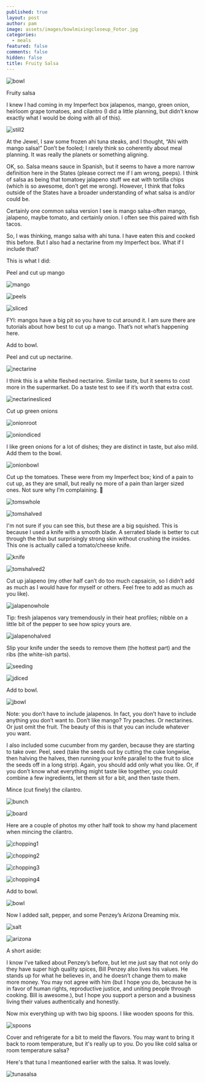 ```yaml
---
published: true
layout: post
author: pam
image: assets/images/bowlmixingcloseup_Fotor.jpg
categories:
  - meals
featured: false
comments: false
hidden: false
title: Fruity Salsa
---
```




![bowl](/assets/images/bowlmixingcloseup_Fotor.jpg)

Fruity salsa

I knew I had coming in my Imperfect box jalapenos, mango, green onion, heirloom grape tomatoes, and cilantro (I did a little planning, but didn’t know exactly what I would be doing with all of this).

![still2](/assets/images/stilllifesalsa2_Fotor.jpg)

At the Jewel, I saw some frozen ahi tuna steaks, and I thought, “Ahi with mango salsa!” Don’t be fooled; I rarely think so coherently about meal planning. It was really the planets or something aligning.

OK, so. Salsa means sauce in Spanish, but it seems to have a more narrow definition here in the States (please correct me if I am wrong, peeps). I think of salsa as being that tomatoey jalapeno stuff we eat with tortilla chips (which is so awesome, don’t get me wrong). However, I think that folks outside of the States have a broader understanding of what salsa is and/or could be.

Certainly one common salsa version I see is mango salsa-often mango, jalapeno, maybe tomato, and certainly onion. I often see this paired with fish tacos. 

So, I was thinking, mango salsa with ahi tuna. I have eaten this and cooked this before.  But I also had a nectarine from my Imperfect box.  What if I include that?

This is what I did:

Peel and cut up mango

![mango](/assets/images/mangoknife_Fotor.jpg)

![peels](/assets/images/mangopeels_Fotor.jpg)

![sliced](/assets/images/slicedmango_Fotor.jpg)

FYI: mangos have a big pit so you have to cut around it.  I am sure there are tutorials about how best to cut up a mango.  That’s not what’s happening here.

Add to bowl.

Peel and cut up nectarine.

![nectarine](/assets/images/nectarinesemipeeled_Fotor.jpg)

I think this is a white fleshed nectarine. Similar taste, but it seems to cost more in the supermarket.  Do a taste test to see if it’s worth that extra cost.

![nectarinesliced](/assets/images/nectarineslices_Fotor.jpg)

Cut up green onions

![onionroot](/assets/images/onionsroot_Fotor.jpg)

![oniondiced](/assets/images/onionsdiced_Fotor.jpg)

I like green onions for a lot of dishes; they are distinct in taste, but also mild. Add them to the bowl.

![onionbowl](/assets/images/onionsbowl_Fotor.jpg)

Cut up the tomatoes. These were from my Imperfect box; kind of a pain to cut up, as they are small, but really no more of a pain than larger sized ones. Not sure why I’m complaining. 

![tomswhole](/assets/images/tomswhole_Fotor.jpg)

![tomshalved](/assets/images/tomshalved_Fotor.jpg)

I'm not sure if you can see this, but these are a big squished.  This is because I used a knife with a smooth blade.  A serrated blade is better to cut through the thin but surprisingly strong skin without crushing the insides.  This one is actually called a tomato/cheese knife.

![knife](/assets/images/tomatoknife_Fotor.jpg)

![tomshalved2](/assets/images/tomshalved2_Fotor.jpg)

Cut up jalapeno (my other half can’t do too much capsaicin, so I didn’t add as much as I would have for myself or others. Feel free to add as much as you like). 

![jalapenowhole](/assets/images/jalapenowhole_Fotor.jpg)

Tip: fresh jalapenos vary tremendously in their heat profiles; nibble on a little bit of the pepper to see how spicy yours are. 

![jalapenohalved](/assets/images/jalapenohalved_Fotor.jpg) 

Slip your knife under the seeds to remove them (the hottest part) and the ribs (the white-ish parts).

![seeding](/assets/images/jalapenoseeding_Fotor.jpg)

![jdiced](/assets/images/jalapenodiced_Fotor.jpg)

Add to bowl.

![jbowl](/assets/images/jalapenosbowl_Fotor.jpg)

Note: you don’t have to include jalapenos. In fact, you don’t have to include anything you don’t want to.  Don’t like mango? Try peaches. Or nectarines. Or just omit the fruit. The beauty of this is that you can include whatever you want.

I also included some cucumber from my garden, because they are starting to take over. Peel, seed (take the seeds out by cutting the cuke longwise, then halving the halves, then running your knife parallel to the fruit to slice the seeds off in a long strip). Again, you should add only what you like.  Or, if you don’t know what everything might taste like together, you could combine a few ingredients, let them sit for a bit, and then taste them.

Mince (cut finely) the cilantro.  


![bunch](/assets/images/cilantrobunch_Fotor.jpg)

![board](/assets/images/cilantorbunchboard_Fotor.jpg)

Here are a couple of photos my other half took to show my hand placement when mincing the cilantro.


![chopping1](/assets/images/cilantrochoping1_Fotor.jpg)

![chopping2](/assets/images/cilantrochopping2_Fotor.jpg)

![chopping3](/assets/images/cilantrochopping3_Fotor.jpg)

![chopping4](/assets/images/cilantrochopping4_Fotor.jpg)

Add to bowl.

![bowl](/assets/images/cilantrobowl_Fotor.jpg)

Now I added salt, pepper, and some Penzey’s Arizona Dreaming mix. 

![salt](/assets/images/saltinbowl_Fotor.jpg)

![arizona](/assets/images/arizonadreaming_Fotor.jpg)

A short aside:

I know I’ve talked about Penzey’s before, but let me just say that not only do they have super high quality spices, Bill Penzey also lives his values. He stands up for what he believes in, and he doesn’t change them to make more money. You may not agree with him (but I hope you do, because he is in favor of human rights, reproductive justice, and uniting people through cooking. Bill is awesome.), but I hope you support a person and a business living their values authentically and honestly.

Now mix everything up with two big spoons.  I like wooden spoons for this.

![spoons](/assets/images/bowlmixing_Fotor.jpg)

Cover and refrigerate for a bit to meld the flavors. You may want to bring it back to room temperature, but it's really up to you.  Do you like cold salsa or room temperature salsa?

Here's that tuna I meantioned earlier with the salsa.  It was lovely.


![tunasalsa](/assets/images/tunasalsa_Fotor.jpg)








